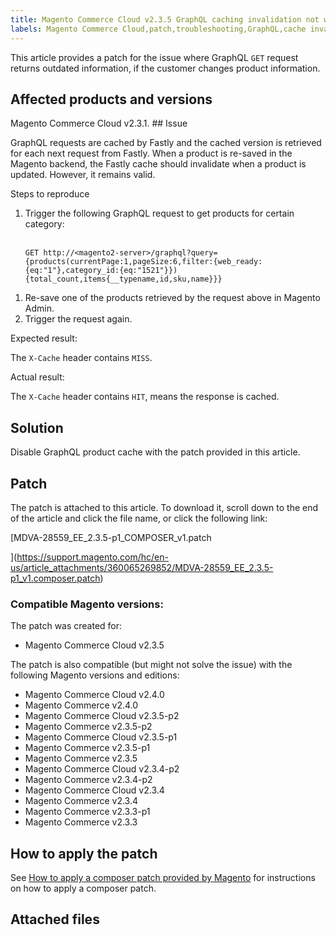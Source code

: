 ```yaml
---
title: Magento Commerce Cloud v2.3.5 GraphQL caching invalidation not working
labels: Magento Commerce Cloud,patch,troubleshooting,GraphQL,cache invalidation
---
```


This article provides a patch for the issue where GraphQL `` GET `` request returns outdated information, if the customer changes product information.

## Affected products and versions

Magento Commerce Cloud v2.3.1. ## Issue

GraphQL requests are cached by Fastly and the cached version is retrieved for each next request from Fastly. When a product is re-saved in the Magento backend, the Fastly cache should invalidate when a product is updated. However, it remains valid.

Steps to reproduce

<ol><li>Trigger the following GraphQL request to get products for certain category:<br/> <br/>
<pre class="line-numbers language-clike"><code class="language-clike">GET http://&lt;magento2-server>/graphql?query={products(currentPage:1,pageSize:6,filter:{web_ready:{eq:"1"},category_id:{eq:"1521"}}){total_count,items{__typename,id,sku,name}}}</code></pre>
</li></ol>

1. Re-save one of the products retrieved by the request above in Magento Admin.
1. Trigger the request again.

Expected result:

The `` X-Cache `` header contains `` MISS ``.

Actual result:

The `` X-Cache `` header contains `` HIT ``, means the response is cached.

## Solution

 Disable GraphQL product cache with the patch provided in this article. 

## Patch

The patch is attached to this article. To download it, scroll down to the end of the article and click the file name, or click the following link:

[MDVA-28559\_EE\_2.3.5-p1\_COMPOSER\_v1.patch  
  
](https://support.magento.com/hc/en-us/article_attachments/360065269852/MDVA-28559_EE_2.3.5-p1_v1.composer.patch)

### Compatible Magento versions:

The patch was created for:

* Magento Commerce Cloud v2.3.5

The patch is also compatible (but might not solve the issue) with the following Magento versions and editions:

* Magento Commerce Cloud v2.4.0
* Magento Commerce v2.4.0
* Magento Commerce Cloud v2.3.5-p2
* Magento Commerce v2.3.5-p2
* Magento Commerce Cloud v2.3.5-p1
* Magento Commerce v2.3.5-p1
* Magento Commerce v2.3.5
* Magento Commerce Cloud v2.3.4-p2
* Magento Commerce v2.3.4-p2
* Magento Commerce Cloud v2.3.4
* Magento Commerce v2.3.4
* Magento Commerce v2.3.3-p1
* Magento Commerce v2.3.3

## How to apply the patch

See [How to apply a composer patch provided by Magento](https://support.magento.com/hc/en-us/articles/360028367731) for instructions on how to apply a composer patch.

## Attached files